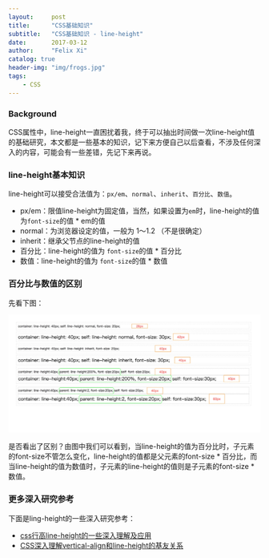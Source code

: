 ```yaml
---
layout:     post
title:      "CSS基础知识"
subtitle:   "CSS基础知识 - line-height"
date:       2017-03-12
author:     "Felix Xi"
catalog: true
header-img: "img/frogs.jpg"
tags:
    - CSS
---
```


### Background

CSS属性中，line-height一直困扰着我，终于可以抽出时间做一次line-height值的基础研究，本文都是一些基本的知识，记下来方便自己以后查看，不涉及任何深入的内容，可能会有一些差错，先记下来再说。

### line-height基本知识

line-height可以接受合法值为：`px/em`、`normal`、`inherit`、`百分比`、`数值`。

* px/em：限值line-height为固定值，当然，如果设置为`em`时，line-height的值为`font-size`的值 * em的值
* normal：为浏览器设定的值，一般为 1～1.2 （不是很确定）
* inherit：继承父节点的line-height的值
* 百分比：line-height的值为 `font-size`的值 * 百分比
* 数值：line-height的值为 `font-size`的值 * 数值

### 百分比与数值的区别

先看下图：

![line-height](/img/line-height.jpg "line-height")

是否看出了区别？由图中我们可以看到，当line-height的值为百分比时，子元素的font-size不管怎么变化，line-height的值都是父元素的font-size * 百分比，而当line-height的值为数值时，子元素的line-height的值则是子元素的font-size * 数值。

### 更多深入研究参考

下面是ling-height的一些深入研究参考：

* [css行高line-height的一些深入理解及应用](http://www.zhangxinxu.com/wordpress/2009/11/css%E8%A1%8C%E9%AB%98line-height%E7%9A%84%E4%B8%80%E4%BA%9B%E6%B7%B1%E5%85%A5%E7%90%86%E8%A7%A3%E5%8F%8A%E5%BA%94%E7%94%A8/)
* [CSS深入理解vertical-align和line-height的基友关系](http://www.zhangxinxu.com/wordpress/2015/08/css-deep-understand-vertical-align-and-line-height/)
